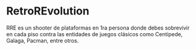 # RetroREvolution
RRE es un shooter de plataformas en 1ra persona donde debes sobrevivir en cada piso contra las entidades de juegos clásicos como Centipede, Galaga, Pacman, entre otros.
